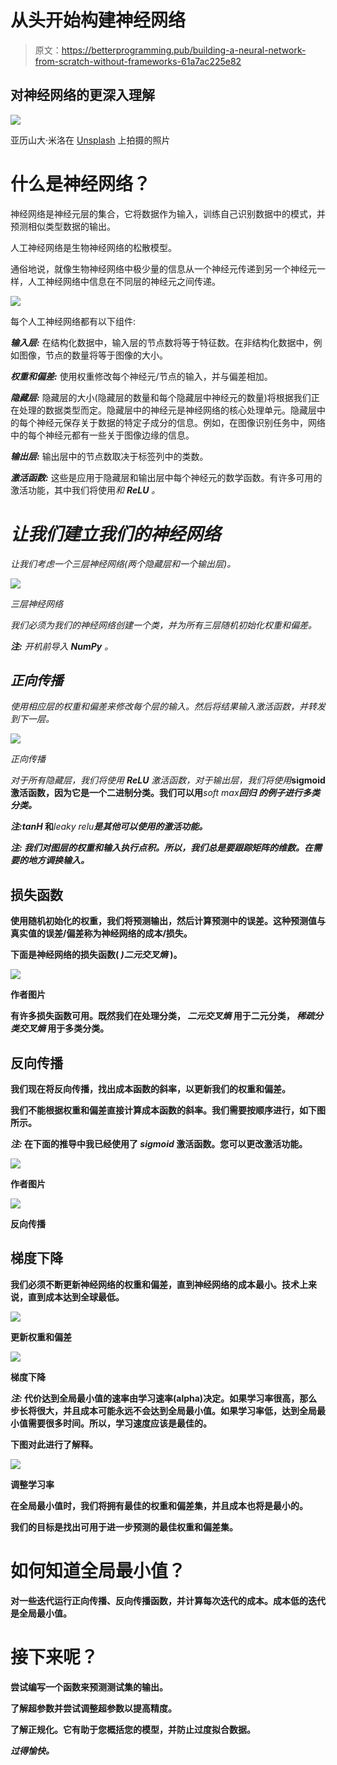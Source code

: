 # 从头开始构建神经网络

> 原文：<https://betterprogramming.pub/building-a-neural-network-from-scratch-without-frameworks-61a7ac225e82>

## 对神经网络的更深入理解

![](img/0fe1375ca305768ce68f7a5c18d1d013.png)

亚历山大·米洛在 [Unsplash](https://unsplash.com?utm_source=medium&utm_medium=referral) 上拍摄的照片

# **什么是神经网络？**

神经网络是神经元层的集合，它将数据作为输入，训练自己识别数据中的模式，并预测相似类型数据的输出。

人工神经网络是生物神经网络的松散模型。

通俗地说，就像生物神经网络中极少量的信息从一个神经元传递到另一个神经元一样，人工神经网络中信息在不同层的神经元之间传递。

![](img/d677ed6e8a8a45e493925de6b9412ad4.png)

每个人工神经网络都有以下组件:

***输入层:*** 在结构化数据中，输入层的节点数将等于特征数。在非结构化数据中，例如图像，节点的数量将等于图像的大小。

***权重和偏差:*** 使用权重修改每个神经元/节点的输入，并与偏差相加。

***隐藏层:*** 隐藏层的大小(隐藏层的数量和每个隐藏层中神经元的数量)将根据我们正在处理的数据类型而定。隐藏层中的神经元是神经网络的核心处理单元。隐藏层中的每个神经元保存关于数据的特定子成分的信息。例如，在图像识别任务中，网络中的每个神经元都有一些关于图像边缘的信息。

***输出层:*** 输出层中的节点数取决于标签列中的类数。

***激活函数:*** 这些是应用于隐藏层和输出层中每个神经元的数学函数。有许多可用的激活功能，其中我们将使用*和 ***ReLU*** 。*

# *让我们建立我们的神经网络*

*让我们考虑一个三层神经网络(两个隐藏层和一个输出层)。*

*![](img/8877d9a0ec989904c6a990a19ca8e595.png)*

*三层神经网络*

*我们必须为我们的神经网络创建一个类，并为所有三层随机初始化权重和偏差。*

****注:*** 开机前导入 ***NumPy*** 。*

## ***正向传播***

*使用相应层的权重和偏差来修改每个层的输入。然后将结果输入激活函数，并转发到下一层。*

*![](img/d5864753aa9af66194a9986a0c2e859b.png)*

*正向传播*

*对于所有隐藏层，我们将使用 ***ReLU*** 激活函数，对于输出层，我们将使用***sigmoid****激活函数，因为它是一个二进制分类。我们可以用***soft max*******回归*** 的例子进行多类分类。***

*****注:tanH*** 和***leaky relu****是其他可以使用的激活功能。***

******注:*** 我们对图层的权重和输入执行点积。所以，我们总是要跟踪矩阵的维数。在需要的地方调换输入。***

## ****损失函数****

**使用随机初始化的权重，我们将预测输出，然后计算预测中的误差。这种预测值与真实值的误差/偏差称为神经网络的成本/损失。**

**下面是神经网络的损失函数( ***)二元交叉熵*** )。**

**![](img/e3cde1957d3f3e26a3f4c7ba54b3b3ad.png)**

**作者图片**

**有许多损失函数可用。既然我们在处理分类， ***二元交叉熵*** 用于二元分类， ***稀疏分类交叉熵*** 用于多类分类。**

## ****反向传播****

**我们现在将反向传播，找出成本函数的斜率，以更新我们的权重和偏差。**

**我们不能根据权重和偏差直接计算成本函数的斜率。我们需要按顺序进行，如下图所示。**

*****注:*** 在下面的推导中我已经使用了 ***sigmoid*** 激活函数。您可以更改激活功能。**

**![](img/32b8aae51741e09c7f1bae5c786ea9ab.png)**

**作者图片**

**![](img/cfa92856de13ac0eba4a7c038e529760.png)**

**反向传播**

## ****梯度下降****

**我们必须不断更新神经网络的权重和偏差，直到神经网络的成本最小。技术上来说，直到成本达到全球最低。**

**![](img/d919e1a1df1c4d63e3e2fc0916fee384.png)**

**更新权重和偏差**

**![](img/05a7b1de4f018ea495f76e7adc9bc2bc.png)**

**梯度下降**

*****注:*** 代价达到全局最小值的速率由学习速率(alpha)决定。如果学习率很高，那么步长将很大，并且成本可能永远不会达到全局最小值。如果学习率低，达到全局最小值需要很多时间。所以，学习速度应该是最佳的。**

**下图对此进行了解释。**

**![](img/fd8989f3c3d546a2a4cff0678f2d2fe8.png)**

**调整学习率**

**在全局最小值时，我们将拥有最佳的权重和偏差集，并且成本也将是最小的。**

**我们的目标是找出可用于进一步预测的最佳权重和偏差集。**

# **如何知道全局最小值？**

**对一些迭代运行正向传播、反向传播函数，并计算每次迭代的成本。成本低的迭代是全局最小值。**

# **接下来呢？**

**尝试编写一个函数来预测测试集的输出。**

**了解超参数并尝试调整超参数以提高精度。**

**了解正规化。它有助于您概括您的模型，并防止过度拟合数据。**

*****过得愉快。*****